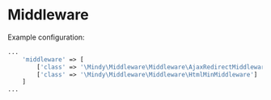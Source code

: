 # Middleware

Example configuration:

```php
...
    'middleware' => [
        ['class' => '\Mindy\Middleware\Middleware\AjaxRedirectMiddleware'],
        ['class' => '\Mindy\Middleware\Middleware\HtmlMinMiddleware']
    ]
...
```